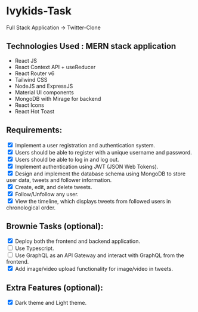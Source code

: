 # Ivykids-Task
Full Stack Application -> Twitter-Clone

## Technologies Used : MERN stack application

- React JS
- React Context API + useReducer
- React Router v6
- Tailwind CSS
- NodeJS and ExpressJS
- Material UI components
- MongoDB with Mirage for backend
- React Icons
- React Hot Toast

## Requirements:
<input type="checkbox" checked> Implement a user registration and authentication system.<br>
<input type="checkbox" checked> Users should be able to register with a unique username and password.<br>
<input type="checkbox" checked> Users should be able to log in and log out.<br>
<input type="checkbox" checked> Implement authentication using JWT (JSON Web Tokens).<br>
<input type="checkbox" checked> Design and implement the database schema using MongoDB to store user data, tweets and follower information.<br>
<input type="checkbox" checked> Create, edit, and delete tweets.<br>
<input type="checkbox" checked> Follow/Unfollow any user.<br>
<input type="checkbox" checked> View the timeline, which displays tweets from followed users in chronological order.<br>

## Brownie Tasks (optional):
<input type="checkbox" checked> Deploy both the frontend and backend application.<br>
<input type="checkbox"> Use Typescript.<br>
<input type="checkbox"> Use GraphQL as an API Gateway and interact with GraphQL from the frontend.<br>
<input type="checkbox" checked> Add image/video upload functionality for image/video in tweets.<br>

## Extra Features (optional):

<input type="checkbox" checked> Dark theme and Light theme.<br>